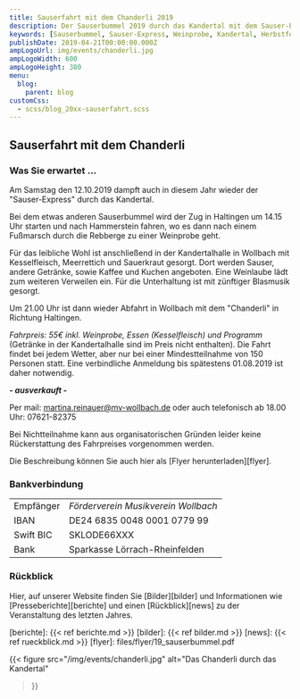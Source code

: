 ```yaml
---
title: Sauserfahrt mit dem Chanderli 2019
description: Der Sauserbummel 2019 durch das Kandertal mit dem Sauser-Express und der Dampfmusik.
keywords: [Sauserbummel, Sauser-Express, Weinprobe, Kandertal, Herbstfest, Degustation, Wein, Sauser]
publishDate: 2019-04-21T00:00:00.000Z
ampLogoUrl: img/events/chanderli.jpg
ampLogoWidth: 600
ampLogoHeight: 380
menu:
  blog:
    parent: blog
customCss:
  - scss/blog_20xx-sauserfahrt.scss
---
```


## Sauserfahrt mit dem Chanderli
### Was Sie erwartet ...
Am Samstag den 12.10.2019 dampft auch in diesem Jahr wieder der "Sauser-Express"
durch das Kandertal.

Bei dem etwas anderen Sauserbummel wird der Zug in Haltingen
um 14.15 Uhr starten und nach Hammerstein fahren, wo es dann nach einem Fußmarsch
durch die Rebberge zu einer Weinprobe geht.

Für das leibliche Wohl ist anschließend
in der Kandertalhalle in Wollbach mit Kesselfleisch, Meerrettich und Sauerkraut
gesorgt. Dort werden Sauser, andere Getränke, sowie Kaffee und Kuchen angeboten.
Eine Weinlaube lädt zum weiteren Verweilen ein. Für die Unterhaltung ist mit
zünftiger Blasmusik gesorgt.

Um 21.00 Uhr ist dann wieder Abfahrt  in  Wollbach
mit dem "Chanderli" in Richtung Haltingen.

*Fahrpreis: 55€ inkl. Weinprobe, Essen (Kesselfleisch) und Programm* (Getränke in
der Kandertalhalle sind im Preis nicht enthalten). Die Fahrt findet bei jedem
Wetter, aber nur bei einer Mindestteilnahme von 150 Personen statt. Eine verbindliche
Anmeldung bis spätestens 01.08.2019 ist daher notwendig.

<p class="ausverkauft">
<b><i>- ausverkauft -</i></b>
</p>

Per mail: martina.reinauer@mv-wollbach.de oder auch telefonisch ab 18.00 Uhr: 07621-82375

Bei Nichtteilnahme kann aus organisatorischen Gründen leider keine Rückerstattung
des Fahrpreises vorgenommen werden.

Die Beschreibung können Sie auch hier als [Flyer herunterladen][flyer].

### Bankverbindung
| | |
|----------|----|
|Empfänger | *Förderverein Musikverein Wollbach* |
|IBAN      | DE24 6835 0048 0001 0779 99 |
|Swift BIC | SKLODE66XXX |
|Bank      | Sparkasse Lörrach-Rheinfelden |

### Rückblick
Hier, auf unserer Website finden Sie [Bilder][bilder] und Informationen wie
[Presseberichte][berichte] und einen [Rückblick][news] zu der Veranstaltung des
letzten Jahres.

[berichte]: {{< ref berichte.md >}}
[bilder]: {{< ref bilder.md >}}
[news]: {{< ref rueckblick.md >}}
[flyer]: files/flyer/19_sauserbummel.pdf

{{< figure src="/img/events/chanderli.jpg"
           alt="Das Chanderli durch das Kandertal"
>}}
